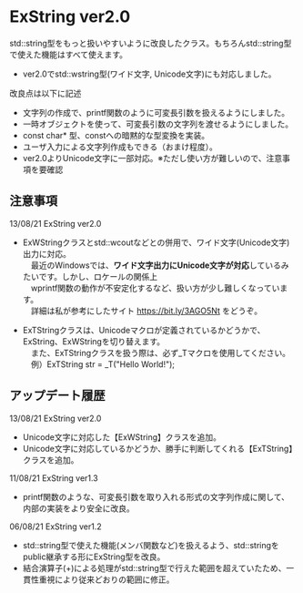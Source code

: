 # ExString ver2.0
std::string型をもっと扱いやすいように改良したクラス。もちろんstd::string型で使えた機能はすべて使えます。
 - ver2.0でstd::wstring型(ワイド文字, Unicode文字)にも対応しました。

改良点は以下に記述

- 文字列の作成で、printf関数のように可変長引数を扱えるようにしました。
- 一時オブジェクトを使って、可変長引数の文字列を渡せるようにしました。
- const char* 型、constへの暗黙的な型変換を実装。
- ユーザ入力による文字列作成もできる（おまけ程度）。
- ver2.0よりUnicode文字に一部対応。※ただし使い方が難しいので、注意事項を要確認

## 注意事項

13/08/21 ExString ver2.0
- ExWStringクラスとstd::wcoutなどとの併用で、ワイド文字(Unicode文字)出力に対応。  
　最近のWindowsでは、<b>ワイド文字出力にUnicode文字が対応</b>しているみたいです。しかし、ロケールの関係上  
　wprintf関数の動作が不安定化するなど、扱い方が少し難しくなっています。  
　詳細は私が参考にしたサイト https://bit.ly/3AGO5Nt をどうぞ。  

- ExTStringクラスは、Unicodeマクロが定義されているかどうかで、ExString、ExWStringを切り替えます。  
　また、ExTStringクラスを扱う際は、必ず_Tマクロを使用してください。  
　例）ExTString str = _T("Hello World!");  

## アップデート履歴

13/08/21 ExString ver2.0
- Unicode文字に対応した【ExWString】クラスを追加。
- Unicode文字に対応しているかどうか、勝手に判断してくれる【ExTString】クラスを追加。

11/08/21 ExString ver1.3
- printf関数のような、可変長引数を取り入れる形式の文字列作成に関して、内部の実装をより安全に改良。

06/08/21 ExString ver1.2
- std::string型で使えた機能(メンバ関数など)を扱えるよう、std::stringをpublic継承する形にExString型を改良。
- 結合演算子(+)による処理がstd::string型で行えた範囲を超えていたため、一貫性重視により従来どおりの範囲に修正。
